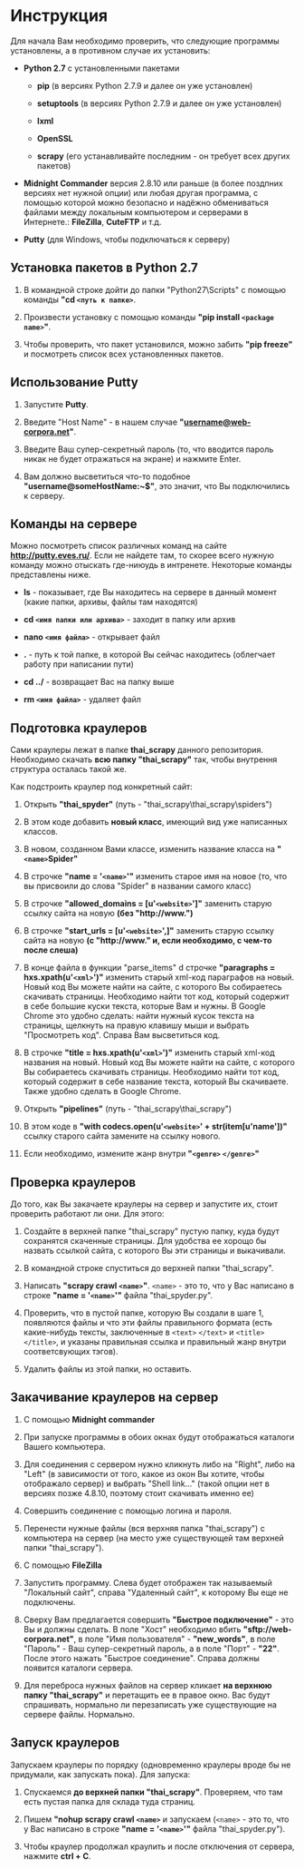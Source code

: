 # Инструкция

Для начала Вам необходимо проверить, что следующие программы установлены, а в противном случае их установить:

* **Python 2.7** с установленными пакетами

  * **pip** (в версиях Python 2.7.9 и далее он уже установлен)
  
  * **setuptools** (в версиях Python 2.7.9 и далее он уже установлен)
  
  * **lxml**
  
  * **OpenSSL**
  
  * **scrapy** (его устанавливайте последним - он требует всех других пакетов)
  
* **Midnight Commander** версия 2.8.10 или раньше (в более поздпних версиях нет нужной опции) или любая другая программа, с помощью которой можно безопасно и надёжно обмениваться файлами между локальным компьютером и серверами в Интернете.: **FileZilla**, **CuteFTP** и т.д.

* **Putty** (для Windows, чтобы подключаться к серверу)

## Установка пакетов в Python 2.7

1. В командной строке дойти до папки "Python27\Scripts"  с помощью команды **"cd `<путь к папке>`**.

2. Произвести установку с помощью команды **"pip install `<package name>`"**.

3. Чтобы проверить, что пакет установился, можно забить **"pip freeze"** и посмотреть список всех установленных пакетов.

## Использование Putty

1. Запустите **Putty**.

2. Введите "Host Name" - в нашем случае **"username@web-corpora.net"**.

3. Введите Ваш супер-секретный пароль (то, что вводится пароль никак не будет отражаться на экране) и нажмите Enter.

4. Вам должно высветиться что-то подобное **"username@someHostName:~$"**, это значит, что Вы подключились к серверу.

## Команды на сервере

Можно посмотреть список различных команд на сайте **http://putty.eves.ru/**. Если не найдете там, то скорее всего нужную команду можно отыскать где-ниюудь в интренете. Некоторые команды представлены ниже.

* **ls** - показывает, где Вы находитесь на сервере в данный момент (какие папки, архивы, файлы там находятся)

* **cd `<имя папки или архива>`** - заходит в папку или архив

* **nano `<имя файла>`** - открывает файл

* **.** - путь к той папке, в которой Вы сейчас находитесь (облегчает работу при написании пути)

* **cd ../** - возвращает Вас на папку выше

* **rm `<имя файла>`** - удаляет файл 

## Подготовка краулеров

Сами краулеры лежат в папке **thai_scrapy** данного репозитория. Необходимо скачать **всю папку "thai_scrapy"** так, чтобы внутрення структура осталась такой же.

Как подстроить краулер под конкретный сайт:

1. Открыть **"thai_spyder"** (путь - "thai_scrapy\thai_scrapy\spiders") 

 1. В этом коде добавить **новый класс**, имеющий вид уже написанных классов. 

 2. В новом, созданном Вами классе, изменить название класса на **"`<name>`Spider"** 

 3. В строчке **"name = '`<name>`'"** изменить старое имя на новое (то, что вы присвоили до слова "Spider" в названии самого класс)

 4. В строчке **"allowed_domains = [u'`<website>`']"** заменить старую ссылку сайта на новую **(без "http://www.")**

 5. В строчке **"start_urls = [u'`<website>`',]"** заменить старую ссылку сайта на новую **(с "http://www." и, если необходимо, с чем-то после слеша)**
 
 6. В конце файла в функции "parse_items" d строчке **"paragraphs = hxs.xpath(u'`<xml>`')"** изменить старый xml-код параграфов на новый. Новый код Вы можете найти на сайте, с которого Вы собираетесь скачивать страницы. Необходимо найти тот код, который содержит в себе большие куски текста, которые Вам и нужны. В Google Chrome это удобно сделать: найти нужный кусок текста на страницы, щелкнуть на правую клавишу мыши и выбрать "Просмотреть код". Справа Вам высветиться код.

 7. В строчке **"title = hxs.xpath(u'`<xml>`')"** изменить старый xml-код названия на новый. Новый код Вы можете найти на сайте, с которого Вы собираетесь скачивать страницы. Необходимо найти тот код, который содержит в себе название текста, который Вы скачиваете. Также удобно сделать в Google Chrome.
 
2. Открыть **"pipelines"** (путь - "thai_scrapy\thai_scrapy")

 1. В этом коде в **"with codecs.open(u'`<website>`' + str(item[u'name'])"** ссылку старого сайта замените на ссылку нового.
 
 2. Если необходимо, измените жанр внутри **"`<genre>` `</genre>`"**

## Проверка краулеров

До того, как Вы закачаете краулеры на сервер и запустите их, стоит проверить работают ли они. Для этого:

1. Создайте в верхней папке "thai_scrapy" пустую папку, куда будут сохранятся скаченные страницы. Для удобства ее хорощо бы назвать ссылкой сайта, с которого Вы эти страницы и выкачивали.

2. В командной строке спуститься до верхней папки "thai_scrapy".

3. Написать **"scrapy crawl `<name>`"**. `<name>` - это то, что у Вас написано в строке **"name = '`<name>`'"** файла "thai_spyder.py".

4. Проверить, что в пустой папке, которую Вы создали в шаге 1, появляются файлы и что эти файлы правильного формата (есть какие-нибудь тексты, заключенные в `<text>` `</text>` и `<title>` `</title>`, и указаны правильная ссылка и правильный жанр внутри соответсвующих тэгов).

5. Удалить файлы из этой папки, но оставить.

## Закачивание краулеров на сервер

1. С помощью **Midnight commander**

 1. При запуске программы в обоих окнах будут отображаться каталоги Вашего компьютера. 

 2. Для соединения с сервером нужно кликнуть либо на "Right", либо на "Left" (в зависимости от того, какое из окон Вы хотите, чтобы отображало сервер) и выбрать "Shell link..." (такой опции нет в версиях позже 4.8.10, поэтому стоит скачивать именно ее)

 3. Совершить соединение с помощью логина и пароля.

 4. Перенести нужные файлы (вся верхняя папка "thai_scrapy") с компьютера на сервер (на место уже существующей там верхней папки "thai_scrapy").

2. С помощью **FileZilla**

 1. Запустить программу. Слева будет отображен так называемый "Локальный сайт", справа "Удаленный сайт", к которому Вы еще не подключены. 

 2. Сверху Вам предлагается совершить **"Быстрое подключение"** - это Вы и должны сделать. В поле "Хост" необходимо вбить **"sftp://web-corpora.net"**, в поле "Имя пользователя" - **"new_words"**, в поле "Пароль" - Ваш супер-секретный пароль, а в поле "Порт" - **"22"**. После этого нажать "Быстрое соединение". Справа должны появится каталоги сервера.
 
 3. Для переброса нужных файлов на сервер кликает **на верхнюю папку "thai_scrapy"** и перетащить ее в правое окно. Вас будут спрашивать, нормально ли перезаписать уже существующие на сервере файлы. Нормально.
 
## Запуск краулеров

Запускаем краулеры по порядку (одновременно краулеры вроде бы не придумали, как запускать пока). Для запуска:

1. Спускаемся **до верхней папки "thai_scrapy"**. Проверяем, что там есть пустая папка для склада туда страниц. 

2. Пишем **"nohup scrapy crawl `<name>`** и запускаем (`<name>` - это то, что у Вас написано в строке **"name = '`<name>`'"** файла "thai_spyder.py").

3. Чтобы краулер продолжал краулить и после отключения от сервера, нажмите **ctrl + C**.



